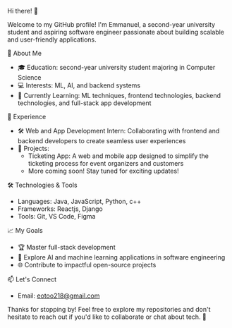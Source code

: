 Hi there! 👋

Welcome to my GitHub profile! I'm Emmanuel, a second-year university student and aspiring software engineer passionate about building scalable and user-friendly applications.



🚀 About Me
- 🎓 Education: second-year university student majoring in Computer Science
- 💻 Interests: ML, AI, and backend systems
- 🌱 Currently Learning: ML techniques, frontend technologies, backend technologies, and full-stack app development

 💼 Experience
- 🛠️ Web and App Development Intern: Collaborating with frontend and backend developers to create seamless user experiences
- 🎯 Projects:
  - Ticketing App: A web and mobile app designed to simplify the ticketing process for event organizers and customers
  - More coming soon! Stay tuned for exciting updates!



 🛠️ Technologies & Tools
- Languages: Java, JavaScript, Python, c++
- Frameworks: Reactjs, Django
- Tools: Git, VS Code, Figma



 📈 My Goals
- 🏆 Master full-stack development
- 🤖 Explore AI and machine learning applications in software engineering
- 🌐 Contribute to impactful open-source projects



 📫 Let's Connect
- Email: eotoo218@gmail.com



Thanks for stopping by! Feel free to explore my repositories and don't hesitate to reach out if you'd like to collaborate or chat about tech. 🚀

